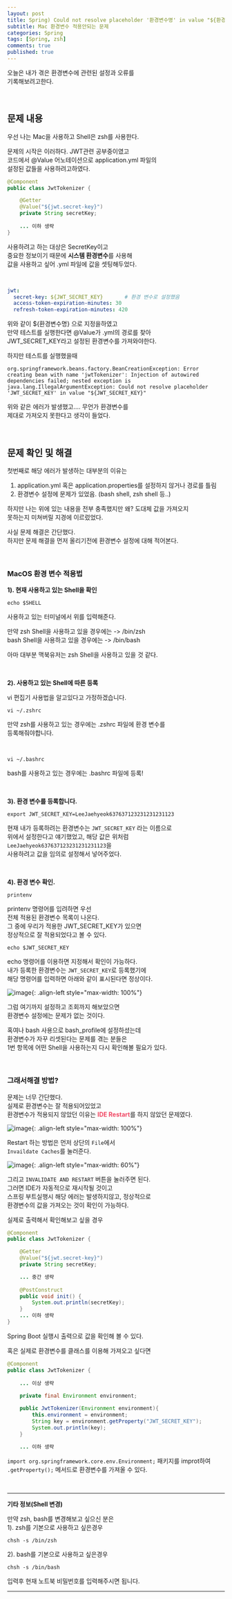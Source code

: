 ```yaml
---
layout: post
title: Spring) Could not resolve placeholder '환경변수명' in value "${환경변수명}" 오류
subtitle: Mac 환경변수 적용안되는 문제
categories: Spring
tags: [Spring, zsh]
comments: true
published: true
---
```


오늘은 내가 겪은 환경변수에 관련된 설정과 오류를   
기록해보려고한다.  

<br/>

## 문제 내용  

우선 나는 Mac을 사용하고 Shell은 zsh를 사용한다.  

문제의 시작은 이러하다. JWT관련 공부중이였고  
코드에서 @Value 어노테이션으로 application.yml 파일의   
설정된 값들을 사용하려고하였다.

```java
@Component
public class JwtTokenizer {

    @Getter
    @Value("${jwt.secret-key}")
    private String secretKey;
    
    ... 이하 생략
}
```

사용하려고 하는 대상은 SecretKey이고  
중요한 정보이기 때문에 **시스템 환경변수**를 사용해  
값을 사용하고 싶어 .yml 파일에 값을 셋팅해두었다.  

<br/>

```yaml
jwt:
  secret-key: ${JWT_SECRET_KEY}       # 환경 변수로 설정했음
  access-token-expiration-minutes: 30
  refresh-token-expiration-minutes: 420
```

위와 같이 ${환경변수명} 으로 지정을하였고  
만약 테스트를 실행한다면 @Value가 .yml의 경로를 찾아  
JWT_SECRET_KEY라고 설정된 환경변수를 가져와야한다.


하지만 테스트를 실행했을때

```text
org.springframework.beans.factory.BeanCreationException: Error creating bean with name 'jwtTokenizer': Injection of autowired dependencies failed; nested exception is java.lang.IllegalArgumentException: Could not resolve placeholder 'JWT_SECRET_KEY' in value "${JWT_SECRET_KEY}"
```
위와 같은 에러가 발생했고.... 무언가 환경변수를  
제대로 가져오지 못한다고 생각이 들었다.

<br/>  

## 문제 확인 및 해결

첫번째로 해당 에러가 발생하는 대부분의 이유는
1. application.yml 혹은 application.properties를 설정하지 않거나 경로를 틀림 
2. 환경변수 설정에 문제가 있었음. (bash shell, zsh shell 등..)

하지만 나는 위에 있는 내용을 전부 충족했지만 왜? 도대체 값을 가져오지  
못하는지 미쳐버릴 지경에 이르렀었다.  

사실 문제 해결은 간단했다.  
하지만 문제 해결을 먼저 올리기전에 환경변수 설정에 대해 적어본다.

<br/>

### MacOS 환경 변수 적용법

**1). 현재 사용하고 있는 Shell을 확인**
```shell
echo $SHELL
```
사용하고 있는 터미널에서 위를 입력해준다.  

만약 zsh Shell을 사용하고 있을 경우에는  -> /bin/zsh  
bash Shell을 사용하고 있을 경우에는 -> /bin/bash  

아마 대부분 맥북유저는 zsh Shell을 사용하고 있을 것 같다.   

<br/>

**2). 사용하고 있는 Shell에 따른 등록**    

vi 편집기 사용법을 알고있다고 가정하겠습니다.
```shell
vi ~/.zshrc
```
만약 zsh를 사용하고 있는 경우에는 .zshrc 파일에 환경 변수를  
등록해줘야합니다.

<br/>

```shell
vi ~/.bashrc
```
bash를 사용하고 있는 경우에는 .bashrc 파일에 등록!

<br/>

**3). 환경 변수를 등록합니다.**

```shell
export JWT_SECRET_KEY=LeeJaehyeok637637123231231231123
```
현재 내가 등록하려는 환경변수는 `JWT_SECRET_KEY` 라는 이름으로  
위에서 설정한다고 얘기했었고, 해당 값은 위처럼 `LeeJaehyeok637637123231231231123`을  
사용하려고 값을 임의로 설정해서 넣어주었다.

<br/>

**4). 환경 변수 확인.**  
```shell
printenv
```
printenv 명령어를 입려하면 우선   
전체 적용된 환경변수 목록이 나온다.  
그 중에 우리가 적용한 JWT_SECRET_KEY가 있으면  
정상적으로 잘 적용되었다고 볼 수 있다.  

```shell
echo $JWT_SECRET_KEY
```
echo 명령어를 이용하면 지정해서 확인이 가능하다.  
내가 등록한 환경변수는 `JWT_SECRET_KEY`로 등록했기에  
해당 명령어를 입력하면 아래와 같이 표시된다면 정상이다.  

![image](https://lh3.googleusercontent.com/u/0/drive-viewer/AFDK6gMfNazbTwjRjAfZADXUWKR8xiTD1bpSh4-XaOS7vtdlPdUsHEPzf2iotECtJ3FMEjpP0fFSoXDSzIPqUCrW6FyNPP3Gng=w1000-h921){: .align-left style="max-width: 100%"}

그럼 여기까지 설정하고 조회까지 해보았으면  
환경변수 설정에는 문제가 없는 것이다.  

혹여나 bash 사용으로 bash_profile에 설정하셨는데  
환경변수가 자꾸 리셋된다는 문제를 겪는 분들은  
1번 항목에 어떤 Shell을 사용하는지 다시 확인해볼 필요가 있다.

<br/>    

### 그래서해결 방법?

문제는 너무 간단했다.  
실제로 환경변수는 잘 적용되어있었고  
환경변수가 적용되지 않았던 이유는 <span style="color:#F04965">**IDE Restart**</span>를 하지 않았던 문제였다.

![image](https://lh3.googleusercontent.com/u/0/drive-viewer/AFDK6gNQCKU6FpLklbn9HwlXNB15z8k77FNAGe0aGtURuUgAQxxwBdQD5RP_qiE5wrluKo6XwD61r9x3JbIxnQlpzdIxb-tl4Q=w1512-h864){: .align-left style="max-width: 100%"}

Restart 하는 방법은 먼저 상단의 `File`에서  
`Invaildate Caches`를 눌러준다.  


![image](https://lh3.googleusercontent.com/u/0/drive-viewer/AFDK6gOq9qiFokRYmFR5OoFF3OVqGXqXL1QiRwBXUhE_PPCn1IiFPqGfYuDBF-wnApzQ99xla-dQA1B9WteBeCJ0OUEi3uGhUw=w1512-h864){: .align-left style="max-width: 60%"}

그리고 `INVALIDATE AND RESTART` 버튼을 눌러주면 된다.  
그러면 IDE가 자동적으로 재시작될 것이고  
스프링 부트실행시 해당 에러는 발생하지않고, 정상적으로   
환경변수의 값을 가져오는 것이 확인이 가능하다.

실제로 출력해서 확인해보고 싶을 경우  
```java
@Component
public class JwtTokenizer {

    @Getter
    @Value("${jwt.secret-key}")
    private String secretKey;

    ... 중간 생략
    
    @PostConstruct
    public void init() {
        System.out.println(secretKey);
    }
    ... 이하 생략
}
```
Spring Boot 실행시 출력으로 값을 확인해 볼 수 있다.  


혹은 실제로 환경변수를 클래스를 이용해 가져오고 싶다면  

```java
@Component
public class JwtTokenizer {
    
    ... 이상 생략
            
    private final Environment environment;

    public JwtTokenizer(Environment environment){
        this.environment = environment;
        String key = environment.getProperty("JWT_SECRET_KEY");
        System.out.println(key);
    }
    
    ... 이하 생략
```
`import org.springframework.core.env.Environment;` 패키지를 improt하여  
`.getProperty();` 메서드로 환경변수를 가져올 수 있다.


<br/>

---

**기타 정보(Shell 변경)**

만약 zsh, bash를 변경해보고 싶으신 분은  
1). zsh를 기본으로 사용하고 싶은경우
```shell
chsh -s /bin/zsh
```

2). bash를 기본으로 사용하고 싶은경우
```shell
chsh -s /bin/bash
```
입력후 현재 노트북 비밀번호를 입력해주시면 됩니다.



---  
